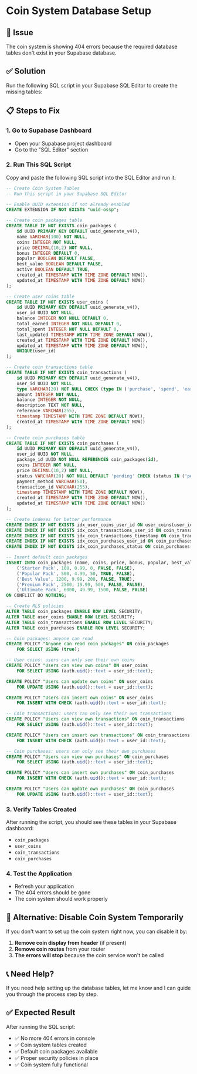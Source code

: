 # Coin System Database Setup

## 🚨 Issue
The coin system is showing 404 errors because the required database tables don't exist in your Supabase database.

## ✅ Solution
Run the following SQL script in your Supabase SQL Editor to create the missing tables:

## 📋 Steps to Fix

### 1. Go to Supabase Dashboard
- Open your Supabase project dashboard
- Go to the "SQL Editor" section

### 2. Run This SQL Script
Copy and paste the following SQL script into the SQL Editor and run it:

```sql
-- Create Coin System Tables
-- Run this script in your Supabase SQL Editor

-- Enable UUID extension if not already enabled
CREATE EXTENSION IF NOT EXISTS "uuid-ossp";

-- Create coin packages table
CREATE TABLE IF NOT EXISTS coin_packages (
    id UUID PRIMARY KEY DEFAULT uuid_generate_v4(),
    name VARCHAR(100) NOT NULL,
    coins INTEGER NOT NULL,
    price DECIMAL(10,2) NOT NULL,
    bonus INTEGER DEFAULT 0,
    popular BOOLEAN DEFAULT FALSE,
    best_value BOOLEAN DEFAULT FALSE,
    active BOOLEAN DEFAULT TRUE,
    created_at TIMESTAMP WITH TIME ZONE DEFAULT NOW(),
    updated_at TIMESTAMP WITH TIME ZONE DEFAULT NOW()
);

-- Create user coins table
CREATE TABLE IF NOT EXISTS user_coins (
    id UUID PRIMARY KEY DEFAULT uuid_generate_v4(),
    user_id UUID NOT NULL,
    balance INTEGER NOT NULL DEFAULT 0,
    total_earned INTEGER NOT NULL DEFAULT 0,
    total_spent INTEGER NOT NULL DEFAULT 0,
    last_updated TIMESTAMP WITH TIME ZONE DEFAULT NOW(),
    created_at TIMESTAMP WITH TIME ZONE DEFAULT NOW(),
    updated_at TIMESTAMP WITH TIME ZONE DEFAULT NOW(),
    UNIQUE(user_id)
);

-- Create coin transactions table
CREATE TABLE IF NOT EXISTS coin_transactions (
    id UUID PRIMARY KEY DEFAULT uuid_generate_v4(),
    user_id UUID NOT NULL,
    type VARCHAR(20) NOT NULL CHECK (type IN ('purchase', 'spend', 'earn', 'refund')),
    amount INTEGER NOT NULL,
    balance INTEGER NOT NULL,
    description TEXT NOT NULL,
    reference VARCHAR(255),
    timestamp TIMESTAMP WITH TIME ZONE DEFAULT NOW(),
    created_at TIMESTAMP WITH TIME ZONE DEFAULT NOW()
);

-- Create coin purchases table
CREATE TABLE IF NOT EXISTS coin_purchases (
    id UUID PRIMARY KEY DEFAULT uuid_generate_v4(),
    user_id UUID NOT NULL,
    package_id UUID NOT NULL REFERENCES coin_packages(id),
    coins INTEGER NOT NULL,
    price DECIMAL(10,2) NOT NULL,
    status VARCHAR(20) NOT NULL DEFAULT 'pending' CHECK (status IN ('pending', 'completed', 'failed')),
    payment_method VARCHAR(50),
    transaction_id VARCHAR(255),
    timestamp TIMESTAMP WITH TIME ZONE DEFAULT NOW(),
    created_at TIMESTAMP WITH TIME ZONE DEFAULT NOW(),
    updated_at TIMESTAMP WITH TIME ZONE DEFAULT NOW()
);

-- Create indexes for better performance
CREATE INDEX IF NOT EXISTS idx_user_coins_user_id ON user_coins(user_id);
CREATE INDEX IF NOT EXISTS idx_coin_transactions_user_id ON coin_transactions(user_id);
CREATE INDEX IF NOT EXISTS idx_coin_transactions_timestamp ON coin_transactions(timestamp);
CREATE INDEX IF NOT EXISTS idx_coin_purchases_user_id ON coin_purchases(user_id);
CREATE INDEX IF NOT EXISTS idx_coin_purchases_status ON coin_purchases(status);

-- Insert default coin packages
INSERT INTO coin_packages (name, coins, price, bonus, popular, best_value) VALUES
    ('Starter Pack', 100, 0.99, 0, FALSE, FALSE),
    ('Popular Pack', 500, 4.99, 50, TRUE, FALSE),
    ('Best Value', 1200, 9.99, 200, FALSE, TRUE),
    ('Premium Pack', 2500, 19.99, 500, FALSE, FALSE),
    ('Ultimate Pack', 6000, 49.99, 1500, FALSE, FALSE)
ON CONFLICT DO NOTHING;

-- Create RLS policies
ALTER TABLE coin_packages ENABLE ROW LEVEL SECURITY;
ALTER TABLE user_coins ENABLE ROW LEVEL SECURITY;
ALTER TABLE coin_transactions ENABLE ROW LEVEL SECURITY;
ALTER TABLE coin_purchases ENABLE ROW LEVEL SECURITY;

-- Coin packages: anyone can read
CREATE POLICY "Anyone can read coin packages" ON coin_packages
    FOR SELECT USING (true);

-- User coins: users can only see their own coins
CREATE POLICY "Users can view own coins" ON user_coins
    FOR SELECT USING (auth.uid()::text = user_id::text);

CREATE POLICY "Users can update own coins" ON user_coins
    FOR UPDATE USING (auth.uid()::text = user_id::text);

CREATE POLICY "Users can insert own coins" ON user_coins
    FOR INSERT WITH CHECK (auth.uid()::text = user_id::text);

-- Coin transactions: users can only see their own transactions
CREATE POLICY "Users can view own transactions" ON coin_transactions
    FOR SELECT USING (auth.uid()::text = user_id::text);

CREATE POLICY "Users can insert own transactions" ON coin_transactions
    FOR INSERT WITH CHECK (auth.uid()::text = user_id::text);

-- Coin purchases: users can only see their own purchases
CREATE POLICY "Users can view own purchases" ON coin_purchases
    FOR SELECT USING (auth.uid()::text = user_id::text);

CREATE POLICY "Users can insert own purchases" ON coin_purchases
    FOR INSERT WITH CHECK (auth.uid()::text = user_id::text);

CREATE POLICY "Users can update own purchases" ON coin_purchases
    FOR UPDATE USING (auth.uid()::text = user_id::text);
```

### 3. Verify Tables Created
After running the script, you should see these tables in your Supabase dashboard:
- `coin_packages`
- `user_coins`
- `coin_transactions`
- `coin_purchases`

### 4. Test the Application
- Refresh your application
- The 404 errors should be gone
- The coin system should work properly

## 🔧 Alternative: Disable Coin System Temporarily

If you don't want to set up the coin system right now, you can disable it by:

1. **Remove coin display from header** (if present)
2. **Remove coin routes** from your router
3. **The errors will stop** because the coin service won't be called

## 📞 Need Help?

If you need help setting up the database tables, let me know and I can guide you through the process step by step.

## ✅ Expected Result

After running the SQL script:
- ✅ No more 404 errors in console
- ✅ Coin system tables created
- ✅ Default coin packages available
- ✅ Proper security policies in place
- ✅ Coin system fully functional
